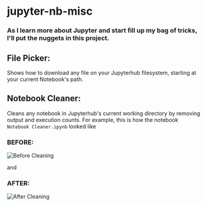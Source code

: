 # jupyter-nb-misc

### As I learn more about Jupyter and start fill up my bag of tricks, I'll put the nuggets in this project.

## File Picker:
Shows how to download any file on your Jupyterhub filesystem, starting at your current Notebook's path.

## Notebook Cleaner:
Cleans any notebook in Jupyterhub's current working directory by removing output and execution counts.
For example, this is how the notebook `Notebook Cleaner.ipynb` looked like

### **BEFORE:**
![Before Cleaning](https://d2ba1wehz8pq9c.cloudfront.net/Others/after_46eef10ab2f44e05b99fe4d634060b6b.png)

and

### **AFTER:**
![After Cleaning](https://d2ba1wehz8pq9c.cloudfront.net/Others/before_a6ad952e540c4a4f9764fc187c7b7361.png)

